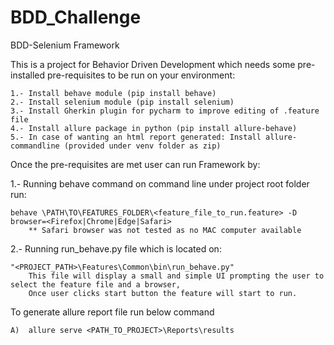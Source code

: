# BDD_Challenge
BDD-Selenium Framework

This is a project for Behavior Driven Development which needs some pre-installed pre-requisites to be run on your environment:


  	1.- Install behave module (pip install behave)
	2.- Install selenium module (pip install selenium)
	3.- Install Gherkin plugin for pycharm to improve editing of .feature file
	4.- Install allure package in python (pip install allure-behave)
  	5.- In case of wanting an html report generated: Install allure-commandline (provided under venv folder as zip) 
  
  
Once the pre-requisites are met user can run Framework by:


  1.- Running behave command on command line under project root folder run: 
  
  	behave \PATH\TO\FEATURES_FOLDER\<feature_file_to_run.feature> -D browser=<Firefox|Chrome|Edge|Safari>
        ** Safari browser was not tested as no MAC computer available
	    
  
  2.- Running run_behave.py file which is located on:
  
  	"<PROJECT_PATH>\Features\Common\bin\run_behave.py"
        This file will display a small and simple UI prompting the user to select the feature file and a browser, 
        Once user clicks start button the feature will start to run.
	

To generate allure report file run below command

	A)	allure serve <PATH_TO_PROJECT>\Reports\results
